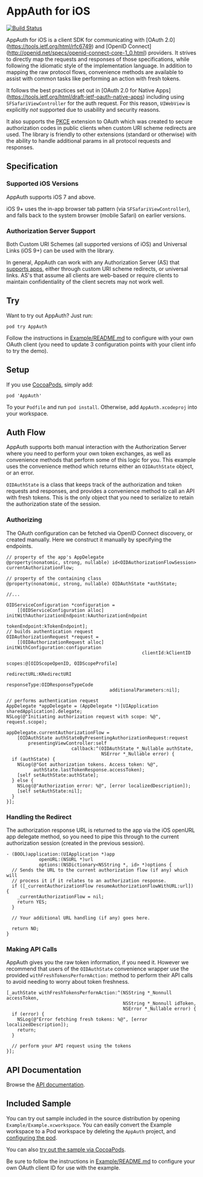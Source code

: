 # AppAuth for iOS

[![Build Status](https://www.bitrise.io/app/8e4dbca635a964dc.svg?token=8rT4oJnhjUuFWH-QvXuJzg&branch=master)](https://www.bitrise.io/app/8e4dbca635a964dc)

AppAuth for iOS is a client SDK for communicating with [OAuth 2.0]
(https://tools.ietf.org/html/rfc6749) and [OpenID Connect]
(http://openid.net/specs/openid-connect-core-1_0.html) providers. It strives to
directly map the requests and responses of those specifications, while following
the idiomatic style of the implementation language. In addition to mapping the
raw protocol flows, convenience methods are available to assist with common
tasks like performing an action with fresh tokens.

It follows the best practices set out in [OAuth 2.0 for Native Apps]
(https://tools.ietf.org/html/draft-ietf-oauth-native-apps)
including using `SFSafariViewController` for the auth request. For this reason,
`UIWebView` is explicitly *not* supported due to usability and security reasons.

It also supports the [PKCE](https://tools.ietf.org/html/rfc7636) extension to
OAuth which was created to secure authorization codes in public clients when
custom URI scheme redirects are used. The library is friendly to other
extensions (standard or otherwise) with the ability to handle additional params
in all protocol requests and responses.

## Specification

### Supported iOS Versions

AppAuth supports iOS 7 and above.

iOS 9+ uses the in-app browser tab pattern
(via `SFSafariViewController`), and falls back to the system browser (mobile
Safari) on earlier versions.

### Authorization Server Support

Both Custom URI Schemes (all supported versions of iOS) and Universal Links
(iOS 9+) can be used with the library.

In general, AppAuth can work with any Authorization Server (AS) that [supports
apps](https://tools.ietf.org/html/draft-ietf-oauth-native-apps-00),
either through custom URI scheme redirects, or universal links.
AS's that assume all clients are web-based or require clients to maintain
confidentiality of the client secrets may not work well.

## Try

Want to try out AppAuth? Just run:

    pod try AppAuth

Follow the instructions in [Example/README.md](Example/README.md) to configure
with your own OAuth client (you need to update 3 configuration points with your
client info to try the demo).

## Setup

If you use [CocoaPods](https://guides.cocoapods.org/using/getting-started.html),
simply add:

    pod 'AppAuth'

To your `Podfile` and run `pod install`. Otherwise, add `AppAuth.xcodeproj`
into your workspace.

## Auth Flow

AppAuth supports both manual interaction with the Authorization Server
where you need to perform your own token exchanges, as well as convenience
methods that perform some of this logic for you. This example uses the
convenience method which returns either an `OIDAuthState` object, or an error.

`OIDAuthState` is a class that keeps track of the authorization and token
requests and responses, and provides a convenience method to call an API with
fresh tokens. This is the only object that you need to serialize to retain the
authorization state of the session.

### Authorizing

The OAuth configuration can be fetched via OpenID Connect discovery, or created
manually. Here we construct it manually by specifying the endpoints.

```objc
// property of the app's AppDelegate
@property(nonatomic, strong, nullable) id<OIDAuthorizationFlowSession> currentAuthorizationFlow;

// property of the containing class
@property(nonatomic, strong, nullable) OIDAuthState *authState;

//...

OIDServiceConfiguration *configuration =
    [[OIDServiceConfiguration alloc] initWithAuthorizationEndpoint:kAuthorizationEndpoint
                                                     tokenEndpoint:kTokenEndpoint];
// builds authentication request
OIDAuthorizationRequest *request =
    [[OIDAuthorizationRequest alloc] initWithConfiguration:configuration
                                                  clientId:kClientID
                                                    scopes:@[OIDScopeOpenID, OIDScopeProfile]
                                               redirectURL:KRedirectURI
                                              responseType:OIDResponseTypeCode
                                      additionalParameters:nil];

// performs authentication request
AppDelegate *appDelegate = (AppDelegate *)[UIApplication sharedApplication].delegate;
NSLog(@"Initiating authorization request with scope: %@", request.scope);

appDelegate.currentAuthorizationFlow =
    [OIDAuthState authStateByPresentingAuthorizationRequest:request
        presentingViewController:self
                        callback:^(OIDAuthState *_Nullable authState,
                                   NSError *_Nullable error) {
  if (authState) {
    NSLog(@"Got authorization tokens. Access token: %@",
          authState.lastTokenResponse.accessToken);
    [self setAuthState:authState];
  } else {
    NSLog(@"Authorization error: %@", [error localizedDescription]);
    [self setAuthState:nil];
  }
}];
```

### Handling the Redirect

The authorization response URL is returned to the app via the iOS openURL
app delegate method, so you need to pipe this through to the current
authorization session (created in the previous session).

```objc
- (BOOL)application:(UIApplication *)app
            openURL:(NSURL *)url
            options:(NSDictionary<NSString *, id> *)options {
  // Sends the URL to the current authorization flow (if any) which will
  // process it if it relates to an authorization response.
  if ([_currentAuthorizationFlow resumeAuthorizationFlowWithURL:url]) {
    _currentAuthorizationFlow = nil;
    return YES;
  }

  // Your additional URL handling (if any) goes here.

  return NO;
}
```

### Making API Calls

AppAuth gives you the raw token information, if you need it. However we
recommend that users of the `OIDAuthState` convenience wrapper use the provided
`withFreshTokensPerformAction:` method to perform their API calls to avoid
needing to worry about token freshness.

```objc
[_authState withFreshTokensPerformAction:^(NSString *_Nonnull accessToken,
                                           NSString *_Nonnull idToken,
                                           NSError *_Nullable error) {
  if (error) {
    NSLog(@"Error fetching fresh tokens: %@", [error localizedDescription]);
    return;
  }

  // perform your API request using the tokens
}];
```

## API Documentation

Browse the [API documentation](http://openid.github.io/AppAuth-iOS/docs/latest/annotated.html).

## Included Sample

You can try out sample included in the source distribution by opening
`Example/Example.xcworkspace`. You can easily convert the Example
workspace to a Pod workspace by deleting the `AppAuth` project, and
[configuring the pod](#setup).

You can also [try out the sample via CocoaPods](#try).

Be sure to follow the instructions in [Example/README.md](Example/README.md)
to configure your own OAuth client ID for use with the example.
